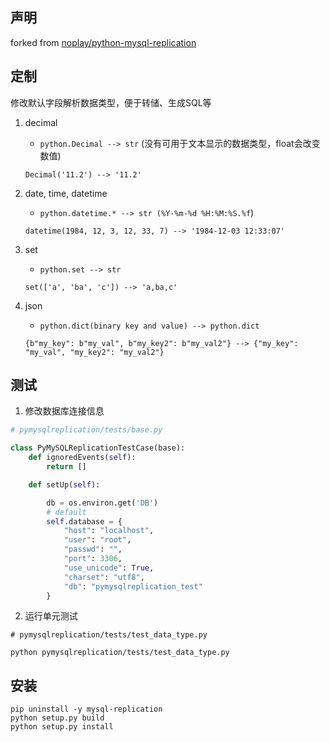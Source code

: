 ## 声明
forked from [noplay/python-mysql-replication](https://github.com/noplay/python-mysql-replication)

## 定制

修改默认字段解析数据类型，便于转储、生成SQL等

1. decimal
    - `python.Decimal --> str` (没有可用于文本显示的数据类型，float会改变数值)
    ```
    Decimal('11.2') --> '11.2'
    ```

2. date, time, datetime
    - `python.datetime.* --> str (%Y-%m-%d %H:%M:%S.%f`)
    ```
    datetime(1984, 12, 3, 12, 33, 7) --> '1984-12-03 12:33:07'
    ```
    
3. set
    - `python.set --> str`
    ```
    set(['a', 'ba', 'c']) --> 'a,ba,c'
    ```
    
4. json
    - `python.dict(binary key and value) --> python.dict`
    ```
    {b"my_key": b"my_val", b"my_key2": b"my_val2"} --> {"my_key": "my_val", "my_key2": "my_val2"}
    ```
    
## 测试

1. 修改数据库连接信息
```python
# pymysqlreplication/tests/base.py

class PyMySQLReplicationTestCase(base):
    def ignoredEvents(self):
        return []

    def setUp(self):

        db = os.environ.get('DB')
        # default
        self.database = {
            "host": "localhost",
            "user": "root",
            "passwd": "",
            "port": 3306,
            "use_unicode": True,
            "charset": "utf8",
            "db": "pymysqlreplication_test"
        }
```    

2. 运行单元测试
```shell
# pymysqlreplication/tests/test_data_type.py

python pymysqlreplication/tests/test_data_type.py
```

## 安装
```shell
pip uninstall -y mysql-replication
python setup.py build
python setup.py install
```